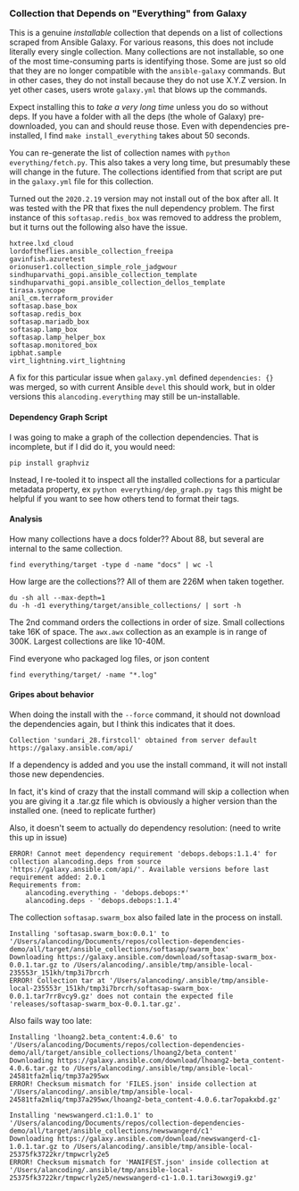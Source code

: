 ### Collection that Depends on "Everything" from Galaxy

This is a genuine _installable_ collection that depends on a list of collections scraped from Ansible Galaxy.
For various reasons, this does not include literally every single collection.
Many collections are not installable, so one of the most time-consuming parts is identifying those.
Some are just so old that they are no longer compatible with the `ansible-galaxy` commands.
But in other cases, they do not install because they do not use X.Y.Z version.
In yet other cases, users wrote `galaxy.yml` that blows up the commands.

Expect installing this to _take a very long time_ unless you do so without deps.
If you have a folder with all the deps (the whole of Galaxy) pre-downloaded, you can and should reuse those.
Even with dependencies pre-installed, I find `make install_everything` takes about 50 seconds.

You can re-generate the list of collection names with `python everything/fetch.py`.
This also takes a very long time, but presumably these will change in the future.
The collections identified from that script are put in the `galaxy.yml` file for this collection.

Turned out the `2020.2.19` version may not install out of the box after all.
It was tested with the PR that fixes the null dependency problem.
The first instance of this `softasap.redis_box` was removed to address the problem,
but it turns out the following also have the issue.

```
hxtree.lxd_cloud
lordoftheflies.ansible_collection_freeipa
gavinfish.azuretest
orionuser1.collection_simple_role_jadgwour
sindhuparvathi_gopi.ansible_collection_template
sindhuparvathi_gopi.ansible_collection_dellos_template
tirasa.syncope
anil_cm.terraform_provider
softasap.base_box
softasap.redis_box
softasap.mariadb_box
softasap.lamp_box
softasap.lamp_helper_box
softasap.monitored_box
ipbhat.sample
virt_lightning.virt_lightning
```

A fix for this particular issue when `galaxy.yml` defined `dependencies: {}`
was merged, so with current Ansible `devel` this should work, but in older
versions this `alancoding.everything` may still be un-installable.

#### Dependency Graph Script

I was going to make a graph of the collection dependencies.
That is incomplete, but if I did do it, you would need:

```
pip install graphviz
```

Instead, I re-tooled it to inspect all the installed collections
for a particular metadata property, ex `python everything/dep_graph.py tags`
this might be helpful if you want to see how others tend to format
their tags.

#### Analysis

How many collections have a docs folder??
About 88, but several are internal to the same collection.

```
find everything/target -type d -name "docs" | wc -l
```

How large are the collections?? All of them are 226M when taken together.

```
du -sh all --max-depth=1
du -h -d1 everything/target/ansible_collections/ | sort -h
```

The 2nd command orders the collections in order of size.
Small collections take 16K of space.
The `awx.awx` collection as an example is in range of 300K.
Largest collections are like 10-40M.

Find everyone who packaged log files, or json content

```
find everything/target/ -name "*.log"
```

#### Gripes about behavior

When doing the install with the `--force` command, it should not
download the dependencies again, but I think this indicates that it does.

```
Collection 'sundari_28.firstcoll' obtained from server default https://galaxy.ansible.com/api/
```

If a dependency is added and you use the install command, it will not
install those new dependencies.

In fact, it's kind of crazy that the install command will skip a collection
when you are giving it a .tar.gz file which is obviously a higher version
than the installed one. (need to replicate further)

Also, it doesn't seem to actually do dependency resolution:
(need to write this up in issue)

```
ERROR! Cannot meet dependency requirement 'debops.debops:1.1.4' for collection alancoding.deps from source 'https://galaxy.ansible.com/api/'. Available versions before last requirement added: 2.0.1
Requirements from:
	alancoding.everything - 'debops.debops:*'
	alancoding.deps - 'debops.debops:1.1.4'
```

The collection `softasap.swarm_box` also failed late in the process on install.

```
Installing 'softasap.swarm_box:0.0.1' to '/Users/alancoding/Documents/repos/collection-dependencies-demo/all/target/ansible_collections/softasap/swarm_box'
Downloading https://galaxy.ansible.com/download/softasap-swarm_box-0.0.1.tar.gz to /Users/alancoding/.ansible/tmp/ansible-local-235553r_151kh/tmp3i7brcrh
ERROR! Collection tar at '/Users/alancoding/.ansible/tmp/ansible-local-235553r_151kh/tmp3i7brcrh/softasap-swarm_box-0.0.1.tar7rr8vcy9.gz' does not contain the expected file 'releases/softasap-swarm_box-0.0.1.tar.gz'.
```

Also fails way too late:

```
Installing 'lhoang2.beta_content:4.0.6' to '/Users/alancoding/Documents/repos/collection-dependencies-demo/all/target/ansible_collections/lhoang2/beta_content'
Downloading https://galaxy.ansible.com/download/lhoang2-beta_content-4.0.6.tar.gz to /Users/alancoding/.ansible/tmp/ansible-local-24581tfa2mliq/tmp37a295wx
ERROR! Checksum mismatch for 'FILES.json' inside collection at '/Users/alancoding/.ansible/tmp/ansible-local-24581tfa2mliq/tmp37a295wx/lhoang2-beta_content-4.0.6.tar7opakxbd.gz'
```

```
Installing 'newswangerd.c1:1.0.1' to '/Users/alancoding/Documents/repos/collection-dependencies-demo/all/target/ansible_collections/newswangerd/c1'
Downloading https://galaxy.ansible.com/download/newswangerd-c1-1.0.1.tar.gz to /Users/alancoding/.ansible/tmp/ansible-local-25375fk3722kr/tmpwcrly2e5
ERROR! Checksum mismatch for 'MANIFEST.json' inside collection at '/Users/alancoding/.ansible/tmp/ansible-local-25375fk3722kr/tmpwcrly2e5/newswangerd-c1-1.0.1.tari3owxgi9.gz'
```



